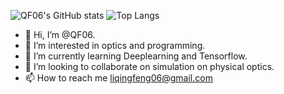 ![QF06's GitHub stats](https://github-readme-stats.vercel.app/api?username=QF06&show_icons=true&theme=radical)
![Top Langs](https://github-readme-stats.vercel.app/api/top-langs/?username=QF06&layout=compact)
- 👋 Hi, I’m @QF06.
- 👀 I’m interested in optics and programming.
- 🌱 I’m currently learning Deeplearning and Tensorflow.
- 💞️ I’m looking to collaborate on simulation on physical optics.
- 📫 How to reach me liqingfeng06@gmail.com

<!---
QF06/QF06 is a ✨ special ✨ repository because its `README.md` (this file) appears on your GitHub profile.
You can click the Preview link to take a look at your changes.
--->
